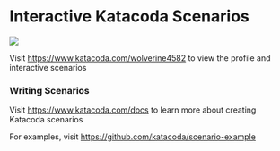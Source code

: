 # Interactive Katacoda Scenarios

[![](http://shields.katacoda.com/katacoda/wolverine4582/count.svg)](https://www.katacoda.com/wolverine4582 "Get your profile on Katacoda.com")

Visit https://www.katacoda.com/wolverine4582 to view the profile and interactive scenarios

### Writing Scenarios
Visit https://www.katacoda.com/docs to learn more about creating Katacoda scenarios

For examples, visit https://github.com/katacoda/scenario-example
